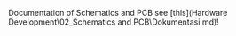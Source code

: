 Documentation of Schematics and PCB see [this](Hardware Development\02_Schematics and PCB\Dokumentasi.md)!